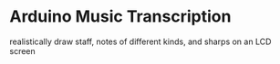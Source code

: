 # Arduino Music Transcription
realistically draw staff, notes of different kinds, and sharps on an LCD screen

